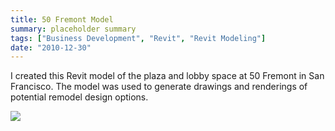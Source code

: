 ```yaml
---
title: 50 Fremont Model
summary: placeholder summary
tags: ["Business Development", "Revit", "Revit Modeling"]
date: "2010-12-30"
---
```


I created this Revit model of the plaza and lobby space at 50 Fremont in San Francisco. The model was used to generate drawings and renderings of potential remodel design options.

![](50-Fremont-Lobby-Phase-5-Color-Extended.jpg)
